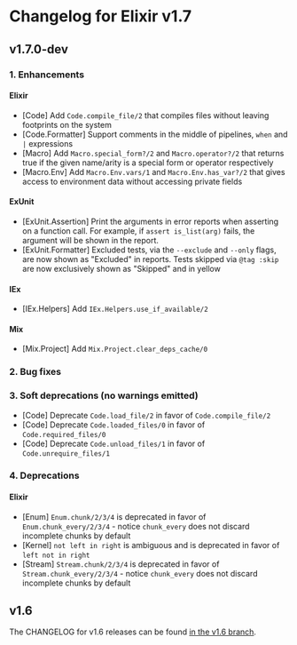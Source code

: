 # Changelog for Elixir v1.7

## v1.7.0-dev

### 1. Enhancements

#### Elixir

  * [Code] Add `Code.compile_file/2` that compiles files without leaving footprints on the system
  * [Code.Formatter] Support comments in the middle of pipelines, `when` and `|` expressions
  * [Macro] Add `Macro.special_form?/2` and `Macro.operator?/2` that returns true if the given name/arity is a special form or operator respectively
  * [Macro.Env] Add `Macro.Env.vars/1` and `Macro.Env.has_var?/2` that gives access to environment data without accessing private fields

#### ExUnit

  * [ExUnit.Assertion] Print the arguments in error reports when asserting on a function call. For example, if `assert is_list(arg)` fails, the argument will be shown in the report.
  * [ExUnit.Formatter] Excluded tests, via the `--exclude` and `--only` flags, are now shown as "Excluded" in reports. Tests skipped via `@tag :skip` are now exclusively shown as "Skipped" and in yellow

#### IEx

  * [IEx.Helpers] Add `IEx.Helpers.use_if_available/2`

#### Mix

  * [Mix.Project] Add `Mix.Project.clear_deps_cache/0`

### 2. Bug fixes

### 3. Soft deprecations (no warnings emitted)

  * [Code] Deprecate `Code.load_file/2` in favor of `Code.compile_file/2`
  * [Code] Deprecate `Code.loaded_files/0` in favor of `Code.required_files/0`
  * [Code] Deprecate `Code.unload_files/1` in favor of `Code.unrequire_files/1`

### 4. Deprecations

#### Elixir

  * [Enum] `Enum.chunk/2/3/4` is deprecated in favor of `Enum.chunk_every/2/3/4` - notice `chunk_every` does not discard incomplete chunks by default
  * [Kernel] `not left in right` is ambiguous and is deprecated in favor of `left not in right`
  * [Stream] `Stream.chunk/2/3/4` is deprecated in favor of `Stream.chunk_every/2/3/4` - notice `chunk_every` does not discard incomplete chunks by default

## v1.6

The CHANGELOG for v1.6 releases can be found [in the v1.6 branch](https://github.com/elixir-lang/elixir/blob/v1.6/CHANGELOG.md).
